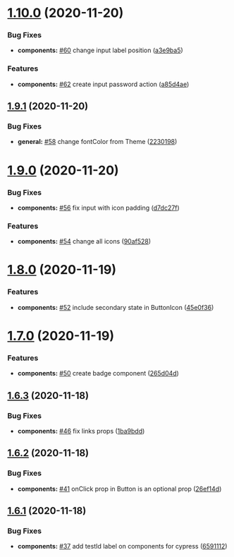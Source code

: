 # [1.10.0](https://github.com/joinble/joinble-ui/compare/v1.9.1...v1.10.0) (2020-11-20)


### Bug Fixes

* **components:** [#60](https://github.com/joinble/joinble-ui/issues/60) change input label position ([a3e9ba5](https://github.com/joinble/joinble-ui/commit/a3e9ba5ba22bca8a633bc4c77d5717573f1dbbf9))


### Features

* **components:** [#62](https://github.com/joinble/joinble-ui/issues/62) create input password action ([a85d4ae](https://github.com/joinble/joinble-ui/commit/a85d4ae52104b183da95c3bf3a14936e179e6654))

## [1.9.1](https://github.com/joinble/joinble-ui/compare/v1.9.0...v1.9.1) (2020-11-20)


### Bug Fixes

* **general:** [#58](https://github.com/joinble/joinble-ui/issues/58) change fontColor from Theme ([2230198](https://github.com/joinble/joinble-ui/commit/22301983a25f7793750c979cc83f4acdfa6ce45c))

# [1.9.0](https://github.com/joinble/joinble-ui/compare/v1.8.0...v1.9.0) (2020-11-20)


### Bug Fixes

* **components:** [#56](https://github.com/joinble/joinble-ui/issues/56) fix input with icon padding ([d7dc27f](https://github.com/joinble/joinble-ui/commit/d7dc27f747a23a51387b5f269c70ba91996f300e))


### Features

* **components:** [#54](https://github.com/joinble/joinble-ui/issues/54) change all icons ([90af528](https://github.com/joinble/joinble-ui/commit/90af5285a06b8f965c3f6631ec4cd961ae835bf4))

# [1.8.0](https://github.com/joinble/joinble-ui/compare/v1.7.0...v1.8.0) (2020-11-19)


### Features

* **components:** [#52](https://github.com/joinble/joinble-ui/issues/52) include secondary state in ButtonIcon ([45e0f36](https://github.com/joinble/joinble-ui/commit/45e0f3653f3bed8166807cad8cf2b5f88a8e7d0d))

# [1.7.0](https://github.com/joinble/joinble-ui/compare/v1.6.3...v1.7.0) (2020-11-19)


### Features

* **components:** [#50](https://github.com/joinble/joinble-ui/issues/50) create badge component ([265d04d](https://github.com/joinble/joinble-ui/commit/265d04dd7443d23841b1adb03735029e61e3a1e9))

## [1.6.3](https://github.com/joinble/joinble-ui/compare/v1.6.2...v1.6.3) (2020-11-18)


### Bug Fixes

* **components:** [#46](https://github.com/joinble/joinble-ui/issues/46) fix links props ([1ba9bdd](https://github.com/joinble/joinble-ui/commit/1ba9bddc2e2f914ad74d91d1cfa9559e8b7bbf48))

## [1.6.2](https://github.com/joinble/joinble-ui/compare/v1.6.1...v1.6.2) (2020-11-18)


### Bug Fixes

* **components:** [#41](https://github.com/joinble/joinble-ui/issues/41) onClick prop in Button is an optional prop ([26ef14d](https://github.com/joinble/joinble-ui/commit/26ef14dba75f07f3b4e3b68e77f12069ea1691db))

## [1.6.1](https://github.com/joinble/joinble-ui/compare/v1.6.0...v1.6.1) (2020-11-18)


### Bug Fixes

* **components:** [#37](https://github.com/joinble/joinble-ui/issues/37) add testId label on components for cypress ([6591112](https://github.com/joinble/joinble-ui/commit/659111282bff4e432c22cc2ff5a6493c5dfa843e))
